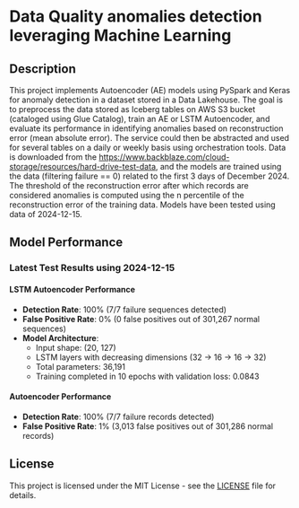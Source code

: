 # Data Quality anomalies detection leveraging Machine Learning 

## Description
This project implements Autoencoder (AE) models using PySpark and Keras for anomaly detection in a dataset stored in a Data Lakehouse. The goal is to preprocess the data stored as Iceberg tables on AWS S3 bucket (cataloged using Glue Catalog), train an AE or LSTM Autoencoder, and evaluate its performance in identifying anomalies based on reconstruction error (mean absolute error).
The service could then be abstracted and used for several tables on a daily or weekly basis using orchestration tools.
Data is downloaded from the https://www.backblaze.com/cloud-storage/resources/hard-drive-test-data, and the models are trained using the data (filtering failure == 0) related to the first 3 days of December 2024. The threshold of the reconstruction error after which records are considered anomalies is computed using the n percentile of the reconstruction error of the training data.
Models have been tested using data of 2024-12-15.

## Model Performance

### Latest Test Results using 2024-12-15

#### LSTM Autoencoder Performance
- **Detection Rate**: 100% (7/7 failure sequences detected)
- **False Positive Rate**: 0% (0 false positives out of 301,267 normal sequences)
- **Model Architecture**:
  - Input shape: (20, 127)
  - LSTM layers with decreasing dimensions (32 → 16 → 16 → 32)
  - Total parameters: 36,191
  - Training completed in 10 epochs with validation loss: 0.0843

#### Autoencoder Performance
- **Detection Rate**: 100% (7/7 failure records detected)
- **False Positive Rate**: 1% (3,013 false positives out of 301,286 normal records)

## License
This project is licensed under the MIT License - see the [LICENSE](LICENSE.txt) file for details.